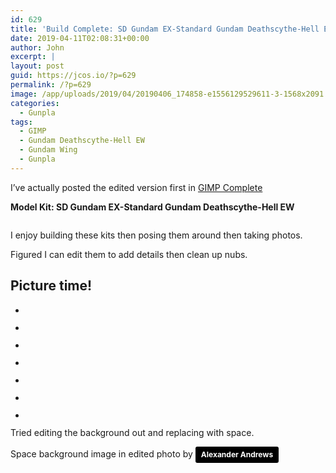 ```yaml
---
id: 629
title: 'Build Complete: SD Gundam EX-Standard Gundam Deathscythe-Hell EW'
date: 2019-04-11T02:08:31+00:00
author: John
excerpt: |
layout: post
guid: https://jcos.io/?p=629
permalink: /?p=629
image: /app/uploads/2019/04/20190406_174858-e1556129529611-3-1568x2091.jpg
categories:
  - Gunpla
tags:
  - GIMP
  - Gundam Deathscythe-Hell EW
  - Gundam Wing
  - Gunpla
---
```

I&#8217;ve actually posted the edited version first in [GIMP Complete](https://jcos.io/paint-complete-sd-gundam-ex-standard-gundam-deathscythe-hell-ew-sd/)

**Model Kit: SD Gundam EX-Standard Gundam Deathscythe-Hell EW**<figure class="wp-block-image">

<img src="http://johncosio.com/app/uploads/2019/04/20190406_134725-3-1024x768.jpg" alt="" class="wp-image-597" srcset="https://johncosio.com/app/uploads/2019/04/20190406_134725-3-1024x768.jpg 1024w, https://johncosio.com/app/uploads/2019/04/20190406_134725-3-300x225.jpg 300w, https://johncosio.com/app/uploads/2019/04/20190406_134725-3-768x576.jpg 768w, https://johncosio.com/app/uploads/2019/04/20190406_134725-3-1568x1176.jpg 1568w" sizes="(max-width: 1024px) 100vw, 1024px" /> </figure> 

I enjoy building these kits then posing them around then taking photos.

Figured I can edit them to add details then clean up nubs.

## Picture time!

<ul class="wp-block-gallery columns-3 is-cropped">
  <li class="blocks-gallery-item">
    <figure><img src="http://johncosio.com/app/uploads/2019/04/20190406_174903-e1556126266506-4-768x1024.jpg" alt="" data-id="608" data-link="https://jcos.io/new-hobby-building-little-plastic-gundam-models/20190406_174903/" class="wp-image-608" srcset="https://johncosio.com/app/uploads/2019/04/20190406_174903-e1556126266506-4-768x1024.jpg 768w, https://johncosio.com/app/uploads/2019/04/20190406_174903-e1556126266506-4-225x300.jpg 225w, https://johncosio.com/app/uploads/2019/04/20190406_174903-e1556126266506-4-1568x2091.jpg 1568w" sizes="(max-width: 768px) 100vw, 768px" /></figure>
  </li>
  <li class="blocks-gallery-item">
    <figure><img src="http://johncosio.com/app/uploads/2019/04/20190406_174031-4-1024x768.jpg" alt="" data-id="607" data-link="https://jcos.io/new-hobby-building-little-plastic-gundam-models/20190406_174031/" class="wp-image-607" srcset="https://johncosio.com/app/uploads/2019/04/20190406_174031-4-1024x768.jpg 1024w, https://johncosio.com/app/uploads/2019/04/20190406_174031-4-300x225.jpg 300w, https://johncosio.com/app/uploads/2019/04/20190406_174031-4-768x576.jpg 768w, https://johncosio.com/app/uploads/2019/04/20190406_174031-4-1568x1176.jpg 1568w" sizes="(max-width: 1024px) 100vw, 1024px" /></figure>
  </li>
  <li class="blocks-gallery-item">
    <figure><img src="http://johncosio.com/app/uploads/2019/04/20190406_150400-4-1024x768.jpg" alt="" data-id="605" data-link="https://jcos.io/new-hobby-building-little-plastic-gundam-models/20190406_150400/" class="wp-image-605" srcset="https://johncosio.com/app/uploads/2019/04/20190406_150400-4-1024x768.jpg 1024w, https://johncosio.com/app/uploads/2019/04/20190406_150400-4-300x225.jpg 300w, https://johncosio.com/app/uploads/2019/04/20190406_150400-4-768x576.jpg 768w, https://johncosio.com/app/uploads/2019/04/20190406_150400-4-1568x1176.jpg 1568w" sizes="(max-width: 1024px) 100vw, 1024px" /></figure>
  </li>
  <li class="blocks-gallery-item">
    <figure><img src="http://johncosio.com/app/uploads/2019/04/20190406_150522-4-1024x768.jpg" alt="" data-id="606" data-link="https://jcos.io/new-hobby-building-little-plastic-gundam-models/20190406_150522/" class="wp-image-606" srcset="https://johncosio.com/app/uploads/2019/04/20190406_150522-4-1024x768.jpg 1024w, https://johncosio.com/app/uploads/2019/04/20190406_150522-4-300x225.jpg 300w, https://johncosio.com/app/uploads/2019/04/20190406_150522-4-768x576.jpg 768w, https://johncosio.com/app/uploads/2019/04/20190406_150522-4-1568x1176.jpg 1568w" sizes="(max-width: 1024px) 100vw, 1024px" /></figure>
  </li>
  <li class="blocks-gallery-item">
    <figure><img src="http://johncosio.com/app/uploads/2019/04/deathscythe-p2-1.0-orig-3-1024x768.png" alt="" data-id="580" data-link="https://jcos.io/deathscythe-p2-1-0-orig/" class="wp-image-580" srcset="https://johncosio.com/app/uploads/2019/04/deathscythe-p2-1.0-orig-3-1024x768.png 1024w, https://johncosio.com/app/uploads/2019/04/deathscythe-p2-1.0-orig-3-300x225.png 300w, https://johncosio.com/app/uploads/2019/04/deathscythe-p2-1.0-orig-3-768x576.png 768w, https://johncosio.com/app/uploads/2019/04/deathscythe-p2-1.0-orig-3-1568x1176.png 1568w" sizes="(max-width: 1024px) 100vw, 1024px" /></figure>
  </li>
  <li class="blocks-gallery-item">
    <figure><img src="http://johncosio.com/app/uploads/2019/04/deathscythe-p1-1.0-3-768x1024.png" alt="" data-id="550" data-link="https://jcos.io/new-hobby-building-little-plastic-gundam-models/deathscythe-p1-1-0/" class="wp-image-550" srcset="https://johncosio.com/app/uploads/2019/04/deathscythe-p1-1.0-3-768x1024.png 768w, https://johncosio.com/app/uploads/2019/04/deathscythe-p1-1.0-3-225x300.png 225w, https://johncosio.com/app/uploads/2019/04/deathscythe-p1-1.0-3-1568x2091.png 1568w" sizes="(max-width: 768px) 100vw, 768px" /></figure>
  </li>
  <li class="blocks-gallery-item">
    <figure><img src="http://johncosio.com/app/uploads/2019/04/deathscythe-p1-0.4-e1554832647330-3-950x1024.png" alt="" data-id="548" data-link="https://jcos.io/new-hobby-building-little-plastic-gundam-models/deathscythe-p1-0-4/" class="wp-image-548" srcset="https://johncosio.com/app/uploads/2019/04/deathscythe-p1-0.4-e1554832647330-3-950x1024.png 950w, https://johncosio.com/app/uploads/2019/04/deathscythe-p1-0.4-e1554832647330-3-278x300.png 278w, https://johncosio.com/app/uploads/2019/04/deathscythe-p1-0.4-e1554832647330-3-768x828.png 768w, https://johncosio.com/app/uploads/2019/04/deathscythe-p1-0.4-e1554832647330-3-1568x1691.png 1568w" sizes="(max-width: 950px) 100vw, 950px" /></figure>
  </li>
</ul>

Tried editing the background out and replacing with space.

Space background image in edited photo by <a style="background-color: black; color: white; text-decoration: none; padding: 4px 6px; font-family: -apple-system, BlinkMacSystemFont, 'San Francisco', 'Helvetica Neue', Helvetica, Ubuntu, Roboto, Noto, 'Segoe UI', Arial, sans-serif; font-size: 12px; font-weight: bold; line-height: 1.2; display: inline-block; border-radius: 3px;" title="Download free do whatever you want high-resolution photos from Alexander Andrews" href="https://unsplash.com/@alex_andrews?utm_medium=referral&utm_campaign=photographer-credit&utm_content=creditBadge" target="_blank" rel="noopener noreferrer"><span style="display: inline-block; padding: 2px 3px;">Alexander Andrews</span></a>